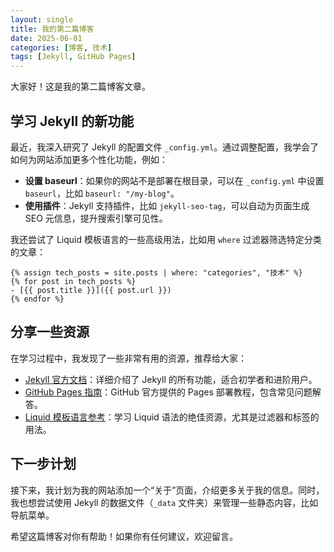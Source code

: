 ```yaml
---
layout: single
title: 我的第二篇博客
date: 2025-06-01
categories: [博客, 技术]
tags: [Jekyll, GitHub Pages]
---
```



大家好！这是我的第二篇博客文章。

<!-- 在[第一篇博客](http://localhost:4000/博客/生活/2025/04/05/my-first-blog.html)中，我分享了如何搭建一个 GitHub Pages 网站。今天，我想聊聊我在学习 Jekyll 过程中发现的一些新功能，以及一些有用的资源。 -->

## 学习 Jekyll 的新功能

最近，我深入研究了 Jekyll 的配置文件 `_config.yml`。通过调整配置，我学会了如何为网站添加更多个性化功能，例如：

- **设置 baseurl**：如果你的网站不是部署在根目录，可以在 `_config.yml` 中设置 `baseurl`，比如 `baseurl: "/my-blog"`。
- **使用插件**：Jekyll 支持插件，比如 `jekyll-seo-tag`，可以自动为页面生成 SEO 元信息，提升搜索引擎可见性。

我还尝试了 Liquid 模板语言的一些高级用法，比如用 `where` 过滤器筛选特定分类的文章：

```liquid
{% assign tech_posts = site.posts | where: "categories", "技术" %}
{% for post in tech_posts %}
- [{{ post.title }}]({{ post.url }})
{% endfor %}
```

## 分享一些资源

在学习过程中，我发现了一些非常有用的资源，推荐给大家：

- [Jekyll 官方文档](https://jekyllrb.com/docs/)：详细介绍了 Jekyll 的所有功能，适合初学者和进阶用户。
- [GitHub Pages 指南](https://docs.github.com/en/pages)：GitHub 官方提供的 Pages 部署教程，包含常见问题解答。
- [Liquid 模板语言参考](https://shopify.github.io/liquid/)：学习 Liquid 语法的绝佳资源，尤其是过滤器和标签的用法。

## 下一步计划

接下来，我计划为我的网站添加一个“关于”页面，介绍更多关于我的信息。同时，我也想尝试使用 Jekyll 的数据文件（`_data` 文件夹）来管理一些静态内容，比如导航菜单。

希望这篇博客对你有帮助！如果你有任何建议，欢迎留言。

<!-- [返回首页](http://localhost:4000/) -->